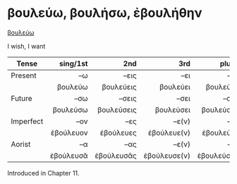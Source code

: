 # βουλεύω, βουλήσω, ἐβουλήθην

[βουλεύω](https://en.wiktionary.org/wiki/βουλεύω)

I wish, I want

| Tense     |  sing/1st |        2nd |          3rd |     plur/1st |         2nd |            3rd | Infinitive |
|-----------|----------:|-----------:|-------------:|-------------:|------------:|---------------:|:----------:|
| Present   |        –ω |       –εις |          –ει |        –ομεν |        –ετε |       –ουσι(ν) | 1pp + –ειν |
|           |   βουλεύω |  βουλεύεις |     βουλεύει |   βουλεύομεν |   βουλεύετε |  βουλεύουσῐ(ν) | βουλεύειν  |
| Future    |       –σω |      –σεις |         –σει |       –σομεν |       –σετε |      –σουσι(ν) | 2pp + –ειν |
|           |  βουλεύσω | βουλεύσεις |    βουλεύσει |  βουλεύσομεν |  βουλεύσετε | βουλεύσουσῐ(ν) | βουλεύσειν |
| Imperfect |       –ον |        –ες |        –ε(ν) |        –ομεν |        –ετε |            –ον |     -      |
|           | ἐβούλευον |  ἐβούλευες |  ἐβούλευε(ν) |  ἐβουλεύομεν |  ἐβουλεύετε |      ἐβούλευον |     -      |
| Aorist    |        –α |        –ας |        –ε(ν) |        –aμεν |        –ατε |            –αν |  3pp +-αἰ  |
|           | ἐβούλευσᾰ | ἐβούλευσᾰς | ἐβούλευσε(ν) | ἐβουλεύσᾰμεν | ἐβουλεύσᾰτε |     ἐβούλευσᾰν | βουλεῦσαι  |


Introduced in Chapter 11.
